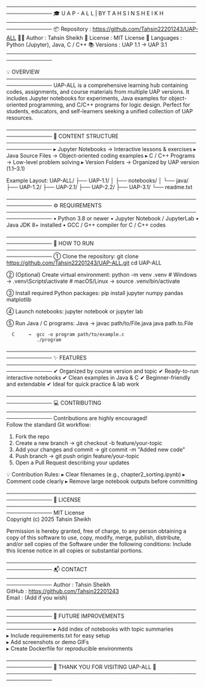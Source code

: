 ──────────────────────────────────────────────────────────────
        🎓   U A P -  A L L   |   BY T A H S I N  S H E I K H
──────────────────────────────────────────────────────────────
📦 Repository : https://github.com/Tahsin22201243/UAP-ALL
🧑‍💻 Author     : Tahsin Sheikh
🪪 License    : MIT License
🧠 Languages  : Python (Jupyter), Java, C / C++
📚 Versions   : UAP 1.1 → UAP 3.1
──────────────────────────────────────────────────────────────

💡 OVERVIEW
──────────────────────────────────────────────────────────────
UAP-ALL is a comprehensive learning hub containing codes,
assignments, and course materials from multiple UAP versions.
It includes Jupyter notebooks for experiments, Java examples for
object-oriented programming, and C/C++ programs for logic design.
Perfect for students, educators, and self-learners seeking
a unified collection of UAP resources.

──────────────────────────────────────────────────────────────
📁 CONTENT STRUCTURE
──────────────────────────────────────────────────────────────
▸ Jupyter Notebooks   → Interactive lessons & exercises
▸ Java Source Files   → Object-oriented coding examples
▸ C / C++ Programs    → Low-level problem solving
▸ Version Folders     → Organized by UAP version (1.1–3.1)

Example Layout:
    UAP-ALL/
    ├── UAP-1.1/
    │   ├── notebooks/
    │   └── java/
    ├── UAP-1.2/
    ├── UAP-2.1/
    ├── UAP-2.2/
    ├── UAP-3.1/
    └── readme.txt

──────────────────────────────────────────────────────────────
⚙️ REQUIREMENTS
──────────────────────────────────────────────────────────────
• Python 3.8 or newer
• Jupyter Notebook / JupyterLab
• Java JDK 8+ installed
• GCC / G++ compiler for C / C++ codes

──────────────────────────────────────────────────────────────
🚀 HOW TO RUN
──────────────────────────────────────────────────────────────
① Clone the repository:
      git clone https://github.com/Tahsin22201243/UAP-ALL.git
      cd UAP-ALL

② (Optional) Create virtual environment:
      python -m venv .venv
      # Windows → .venv\Scripts\activate
      # macOS/Linux → source .venv/bin/activate

③ Install required Python packages:
      pip install jupyter numpy pandas matplotlib

④ Launch notebooks:
      jupyter notebook
      or
      jupyter lab

⑤ Run Java / C programs:
      Java →  javac path/to/File.java
               java path.to.File

      C     →  gcc -o program path/to/example.c
               ./program

──────────────────────────────────────────────────────────────
✨ FEATURES
──────────────────────────────────────────────────────────────
✔ Organized by course version and topic
✔ Ready-to-run interactive notebooks
✔ Clean examples in Java & C
✔ Beginner-friendly and extendable
✔ Ideal for quick practice & lab work

──────────────────────────────────────────────────────────────
💻 CONTRIBUTING
──────────────────────────────────────────────────────────────
Contributions are highly encouraged!  
Follow the standard Git workflow:

1. Fork the repo
2. Create a new branch → git checkout -b feature/your-topic
3. Add your changes and commit → git commit -m "Added new code"
4. Push branch → git push origin feature/your-topic
5. Open a Pull Request describing your updates

💡 Contribution Rules:
   ▸ Clear filenames (e.g., chapter2_sorting.ipynb)
   ▸ Comment code clearly
   ▸ Remove large notebook outputs before committing

──────────────────────────────────────────────────────────────
📜 LICENSE
──────────────────────────────────────────────────────────────
MIT License  
Copyright (c) 2025 Tahsin Sheikh

Permission is hereby granted, free of charge, to any person obtaining
a copy of this software to use, copy, modify, merge, publish, distribute,
and/or sell copies of the Software under the following conditions:
Include this license notice in all copies or substantial portions.

──────────────────────────────────────────────────────────────
📬 CONTACT
──────────────────────────────────────────────────────────────
Author  : Tahsin Sheikh  
GitHub  : https://github.com/Tahsin22201243  
Email   : (Add if you wish)  

──────────────────────────────────────────────────────────────
🧭 FUTURE IMPROVEMENTS
──────────────────────────────────────────────────────────────
▸ Add index of notebooks with topic summaries  
▸ Include requirements.txt for easy setup  
▸ Add screenshots or demo GIFs  
▸ Create Dockerfile for reproducible environments  

──────────────────────────────────────────────────────────────
🌟 THANK YOU FOR VISITING UAP-ALL 🌟
──────────────────────────────────────────────────────────────
